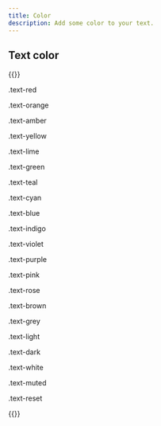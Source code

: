 ```yaml
---
title: Color
description: Add some color to your text.
---
```


## Text color

{{<example>}}
<p class="text-red">.text-red</p>
<p class="text-orange">.text-orange</p>
<p class="text-amber bg-dark">.text-amber</p>
<p class="text-yellow bg-dark">.text-yellow</p>
<p class="text-lime">.text-lime</p>
<p class="text-green">.text-green</p>
<p class="text-teal">.text-teal</p>
<p class="text-cyan">.text-cyan</p>
<p class="text-blue">.text-blue</p>
<p class="text-indigo">.text-indigo</p>
<p class="text-violet">.text-violet</p>
<p class="text-purple">.text-purple</p>
<p class="text-pink">.text-pink</p>
<p class="text-rose">.text-rose</p>
<p class="text-brown">.text-brown</p>
<p class="text-grey">.text-grey</p>
<p class="text-light bg-dark">.text-light</p>
<p class="text-dark">.text-dark</p>
<p class="text-white bg-dark">.text-white</p>
<p class="text-muted">.text-muted</p>
<p class="text-reset">.text-reset</p>
{{</example>}}
